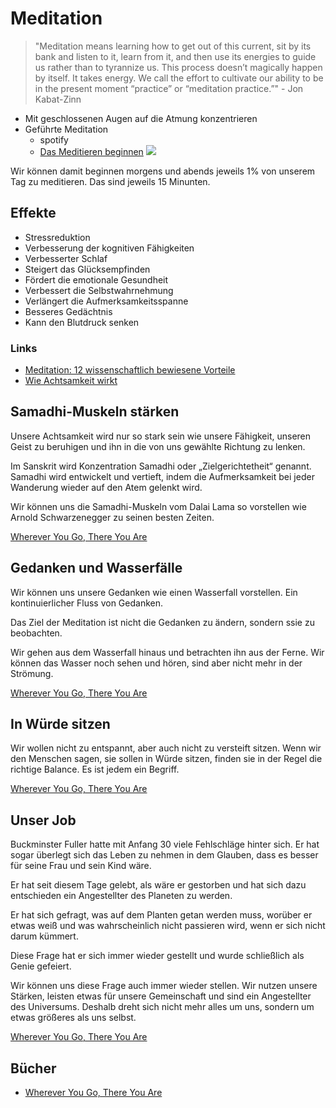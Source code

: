 # Meditation

> "Meditation means learning how to get out of this current, sit by its bank and listen to it, learn from it, and then use its energies to guide us rather than to tyrannize us. This process doesn’t magically happen by itself. It takes energy. We call the effort to cultivate our ability to be in the present moment “practice” or “meditation practice.”" - Jon Kabat-Zinn

- Mit geschlossenen Augen auf die Atmung konzentrieren
- Geführte Meditation
    + spotify
    + [Das Meditieren beginnen](https://open.spotify.com/episode/1Cojh3ByBDQiHiRj6siyMI?si=oSXg9MiMTc2NYR0zGeYJ5A&nd=1)
![](meditieren.jpeg)

Wir können damit beginnen morgens und abends jeweils 1% von unserem Tag zu meditieren. Das sind jeweils 15 Minunten.
    
## Effekte

- Stressreduktion
- Verbesserung der kognitiven Fähigkeiten
- Verbesserter Schlaf
- Steigert das Glücksempfinden
- Fördert die emotionale Gesundheit
- Verbessert die Selbstwahrnehmung
- Verlängert die Aufmerksamkeitsspanne
- Besseres Gedächtnis
- Kann den Blutdruck senken

### Links

- [Meditation: 12 wissenschaftlich bewiesene Vorteile](https://www.brainperform.de/meditation-vorteile/)
- [Wie Achtsamkeit wirkt](https://www.spektrum.de/news/meditation-wie-achtsamkeit-wirkt/1940368#Echobox=1640676407)

## Samadhi-Muskeln stärken

Unsere Achtsamkeit wird nur so stark sein wie unsere Fähigkeit, unseren Geist zu beruhigen und ihn in die von uns gewählte Richtung zu lenken.

Im Sanskrit wird Konzentration Samadhi oder „Zielgerichtetheit“ genannt. Samadhi wird entwickelt und vertieft, indem die Aufmerksamkeit bei jeder Wanderung wieder auf den Atem gelenkt wird.

Wir können uns die Samadhi-Muskeln vom Dalai Lama so vorstellen wie Arnold Schwarzenegger zu seinen besten Zeiten.

[Wherever You Go, There You Are](https://www.goodreads.com/book/show/14096.Wherever_You_Go_There_You_Are)

## Gedanken und Wasserfälle

Wir können uns unsere Gedanken wie einen Wasserfall vorstellen. Ein kontinuierlicher Fluss von Gedanken.

Das Ziel der Meditation ist nicht die Gedanken zu ändern, sondern ssie zu beobachten.

Wir gehen aus dem Wasserfall hinaus und betrachten ihn aus der Ferne. Wir können das Wasser noch sehen und hören, sind aber nicht mehr in der Strömung.

[Wherever You Go, There You Are](https://www.goodreads.com/book/show/14096.Wherever_You_Go_There_You_Are)

## In Würde sitzen

Wir wollen nicht zu entspannt, aber auch nicht zu versteift sitzen. Wenn wir den Menschen sagen, sie sollen in Würde sitzen, finden sie in der Regel die richtige Balance. Es ist jedem ein Begriff.

[Wherever You Go, There You Are](https://www.goodreads.com/book/show/14096.Wherever_You_Go_There_You_Are)

## Unser Job

Buckminster Fuller hatte mit Anfang 30 viele Fehlschläge hinter sich. Er hat sogar überlegt sich das Leben zu nehmen in dem Glauben, dass es besser für seine Frau und sein Kind wäre.

Er hat seit diesem Tage gelebt, als wäre er gestorben und hat sich dazu entschieden ein Angestellter des Planeten zu werden.

Er hat sich gefragt, was auf dem Planten getan werden muss, worüber er etwas weiß und was wahrscheinlich nicht passieren wird, wenn er sich nicht darum kümmert.

Diese Frage hat er sich immer wieder gestellt und wurde schließlich als Genie gefeiert.

Wir können uns diese Frage auch immer wieder stellen. Wir nutzen unsere Stärken, leisten etwas für unsere Gemeinschaft und sind ein Angestellter des Universums. Deshalb dreht sich nicht mehr alles um uns, sondern um etwas größeres als uns selbst.

[Wherever You Go, There You Are](https://www.goodreads.com/book/show/14096.Wherever_You_Go_There_You_Are)

## Bücher

- [Wherever You Go, There You Are](https://www.goodreads.com/book/show/14096.Wherever_You_Go_There_You_Are)